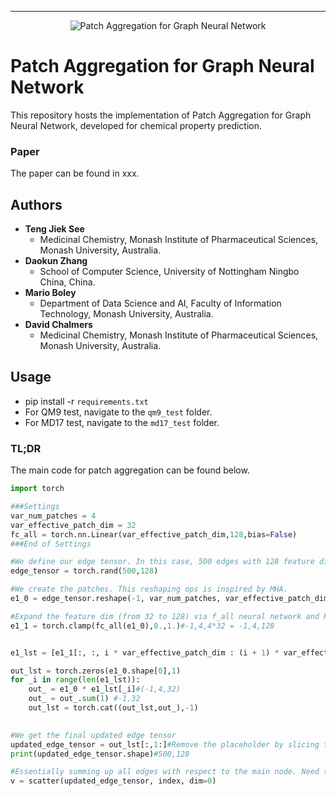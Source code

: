 ---

<div align="center">
  <img src="https://github.com/tengjieksee/Patch-aggregation-Graph-Neural-Network/assets/47586439/2fc4eac2-88dc-4852-bc24-86b0c7bb12e6" alt="Patch Aggregation for Graph Neural Network">
</div>

# Patch Aggregation for Graph Neural Network

This repository hosts the implementation of Patch Aggregation for Graph Neural Network, developed for chemical property prediction.

### Paper

The paper can be found in xxx.

## Authors

- **Teng Jiek See**
  - Medicinal Chemistry, Monash Institute of Pharmaceutical Sciences, Monash University, Australia.
- **Daokun Zhang**
  - School of Computer Science, University of Nottingham Ningbo China, China.
- **Mario Boley**
  - Department of Data Science and AI, Faculty of Information Technology, Monash University, Australia.
- **David Chalmers**
  - Medicinal Chemistry, Monash Institute of Pharmaceutical Sciences, Monash University, Australia.

## Usage
- pip install -r `requirements.txt`
- For QM9 test, navigate to the `qm9_test` folder.
- For MD17 test, navigate to the `md17_test` folder.

### TL;DR

The main code for patch aggregation can be found below.

```python
import torch

###Settings
var_num_patches = 4
var_effective_patch_dim = 32
fc_all = torch.nn.Linear(var_effective_patch_dim,128,bias=False)
###End of Settings

#We define our edge tensor. In this case, 500 edges with 128 feature dimensions in each.
edge_tensor = torch.rand(500,128)

#We create the patches. This reshaping ops is inspired by MHA.
e1_0 = edge_tensor.reshape(-1, var_num_patches, var_effective_patch_dim)#(-1,4,32)

#Expand the feature dim (from 32 to 128) via f_all neural network and Restricting the numerical values of the patches to 0-1.
e1_1 = torch.clamp(fc_all(e1_0),0.,1.)#-1,4,4*32 = -1,4,128


e1_lst = [e1_1[:, :, i * var_effective_patch_dim : (i + 1) * var_effective_patch_dim] for i in range(var_num_patches)]

out_lst = torch.zeros(e1_0.shape[0],1)
for _i in range(len(e1_lst)):
    out_ = e1_0 * e1_lst[_i]#(-1,4,32)
    out_ = out_.sum(1) #-1,32
    out_lst = torch.cat((out_lst,out_),-1)
    

#We get the final updated edge tensor
updated_edge_tensor = out_lst[:,1:]#Remove the placeholder by slicing the tensor#5
print(updated_edge_tensor.shape)#500,128

#Essentially summing up all edges with respect to the main node. Need torch.scatter for this.
v = scatter(updated_edge_tensor, index, dim=0)





